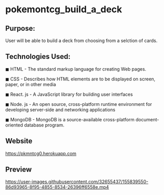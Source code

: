# pokemontcg_build_a_deck


## Purpose:

User will be able to build a deck from choosing from a selction of cards.

## Technologies Used:

◼ HTML - The standard markup language for creating Web pages.

◼ CSS - Describes how HTML elements are to be displayed on screen, paper, or in other media

◼ React. js - A JavaScript library for building user interfaces

◼ Node. js - An open source, cross-platform runtime environment for developing server-side and networking applications

◼ MongoDB - MongoDB is a source-available cross-platform document-oriented database program.

## Website

https://pkmntcg0.herokuapp.com

## Preview


https://user-images.githubusercontent.com/32655437/155839550-86d93965-8f95-4855-8534-26396ff6558e.mp4

